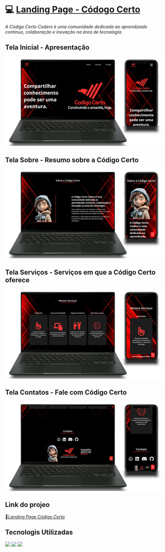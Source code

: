 # 💻 <a href="https://codigocerto.netlify.app/"> Landing Page - Códogo Certo </a>

<i>A Código Certo Coders é uma comunidade dedicada ao aprendizado contínuo, colaboração e inovação na área de tecnologia.</i>

<h2>Tela Inicial - Apresentação</h2>
<img src="https://github.com/filipeboneberge/landing-page-codigo-certo/blob/main/src/images/mockup-main.png?raw=true" />

<h2>Tela Sobre - Resumo sobre a Código Certo</h2>
<img src="https://github.com/filipeboneberge/landing-page-codigo-certo/blob/main/src/images/mockup-sobre.png?raw=true" />

<h2>Tela Serviços - Serviços em que a Código Certo oferece</h2>
<img src="https://github.com/filipeboneberge/landing-page-codigo-certo/blob/main/src/images/mockup-servicos.png?raw=true" />

<h2>Tela Contatos - Fale com Código Certo </h2>
<img src="https://github.com/filipeboneberge/landing-page-codigo-certo/blob/main/src/images/mockup-contato.png?raw=true" />

<h2>Link do projeo </h2>
📎<a href="https://codigocerto.netlify.app/"><i>Landing Page Código Certo</i></a>

<h2>Tecnologis Utilizadas </h2>
<img src="https://img.shields.io/badge/HTML5-E34F26?style=for-the-badge&logo=html5&logoColor=white" />
<img src="https://img.shields.io/badge/CSS3-1572B6?style=for-the-badge&logo=css3&logoColor=white" />
<img src="https://img.shields.io/badge/JavaScript-F7DF1E?style=for-the-badge&logo=javascript&logoColor=black" />

